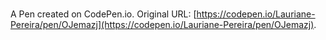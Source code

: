 # 

A Pen created on CodePen.io. Original URL: [https://codepen.io/Lauriane-Pereira/pen/OJemazj](https://codepen.io/Lauriane-Pereira/pen/OJemazj).

